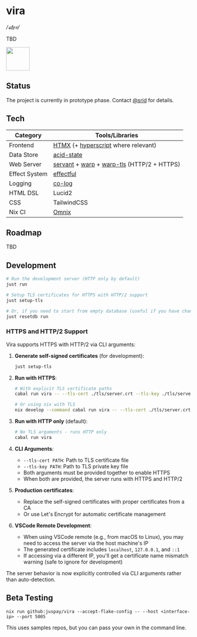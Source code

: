 # vira

_/வீரா/_

TBD

<img src="static/vira-logo.jpg" style="height: 64px;" />

## Status

The project is currently in prototype phase. Contact [@srid](https://github.com/srid) for details.

## Tech

| Category      | Tools/Libraries                                             |
| ------------- | ----------------------------------------------------------- |
| Frontend      | [HTMX](https://htmx.org/) (+ [hyperscript](https://hyperscript.org/) where relevant)                                   |
| Data Store    | [acid-state](https://github.com/acid-state/acid-state) |
| Web Server    | [servant](https://www.servant.dev/) + [warp](https://hackage.haskell.org/package/warp) + [warp-tls](https://hackage.haskell.org/package/warp-tls) (HTTP/2 + HTTPS)                         |
| Effect System | [effectful](https://hackage.haskell.org/package/effectful)  |
| Logging       | [co-log](https://kowainik.github.io/projects/co-log)        |
| HTML DSL      | Lucid2                                                      |
| CSS           | TailwindCSS                                                 |
| Nix CI        | [Omnix](https://omnix.page/om/ci.html) |

## Roadmap

TBD

## Development

```sh
# Run the development server (HTTP only by default)
just run

# Setup TLS certificates for HTTPS with HTTP/2 support
just setup-tls

# Or, if you need to start from empty database (useful if you have changed the acid-state types)
just resetdb run
```

### HTTPS and HTTP/2 Support

Vira supports HTTPS with HTTP/2 via CLI arguments:

1. **Generate self-signed certificates** (for development):
   ```sh
   just setup-tls
   ```

2. **Run with HTTPS**:
   ```sh
   # With explicit TLS certificate paths
   cabal run vira -- --tls-cert ./tls/server.crt --tls-key ./tls/server.key
   
   # Or using nix with TLS
   nix develop --command cabal run vira -- --tls-cert ./tls/server.crt --tls-key ./tls/server.key
   ```

3. **Run with HTTP only** (default):
   ```sh
   # No TLS arguments - runs HTTP only
   cabal run vira
   ```

4. **CLI Arguments**:
   - `--tls-cert PATH`: Path to TLS certificate file
   - `--tls-key PATH`: Path to TLS private key file
   - Both arguments must be provided together to enable HTTPS
   - When both are provided, the server runs with HTTPS and HTTP/2

5. **Production certificates**:
   - Replace the self-signed certificates with proper certificates from a CA
   - Or use Let's Encrypt for automatic certificate management

6. **VSCode Remote Development**:
   - When using VSCode remote (e.g., from macOS to Linux), you may need to access the server via the host machine's IP
   - The generated certificate includes `localhost`, `127.0.0.1`, and `::1`
   - If accessing via a different IP, you'll get a certificate name mismatch warning (safe to ignore for development)

The server behavior is now explicitly controlled via CLI arguments rather than auto-detection.

## Beta Testing

```
nix run github:juspay/vira --accept-flake-config -- --host <interface-ip> --port 5005
```

This uses samples repos, but you can pass your own in the command line.
